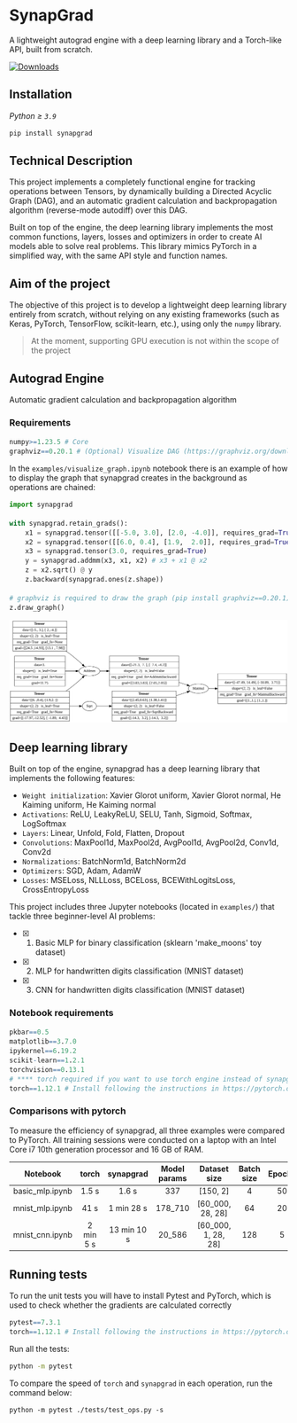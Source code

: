 #  SynapGrad

A lightweight autograd engine with a deep learning library and a Torch-like API, built from scratch.

[![Downloads](https://static.pepy.tech/personalized-badge/synapgrad?period=total&units=international_system&left_color=black&right_color=blue&left_text=Downloads)](https://pepy.tech/project/synapgrad)

## Installation
_Python ≥ `3.9`_
```bash 
pip install synapgrad
```
## Technical Description
This project implements a completely functional engine for tracking operations between Tensors, by dynamically building a Directed Acyclic Graph (DAG), and an automatic gradient calculation and backpropagation algorithm (reverse-mode autodiff) over this DAG.

Built on top of the engine, the deep learning library implements the most common functions, layers, losses and optimizers in order to create AI models able to solve real problems. This library mimics PyTorch in a simplified way, with the same API style and function names. 

## Aim of the project
The objective of this project is to develop a lightweight deep learning library entirely from scratch, without relying on any existing frameworks (such as Keras, PyTorch, TensorFlow, scikit-learn, etc.), using only the `numpy` library.

> At the moment, supporting GPU execution is not within the scope of the project

## Autograd Engine
Automatic gradient calculation and backpropagation algorithm

### Requirements
```r
numpy>=1.23.5 # Core
graphviz==0.20.1 # (Optional) Visualize DAG (https://graphviz.org/download/)
```

In the `examples/visualize_graph.ipynb` notebook there is an example of how to display the graph that synapgrad creates in the background as operations are chained:

```python
import synapgrad

with synapgrad.retain_grads():
    x1 = synapgrad.tensor([[-5.0, 3.0], [2.0, -4.0]], requires_grad=True)
    x2 = synapgrad.tensor([[6.0, 0.4], [1.9,  2.0]], requires_grad=True)
    x3 = synapgrad.tensor(3.0, requires_grad=True)
    y = synapgrad.addmm(x3, x1, x2) # x3 + x1 @ x2
    z = x2.sqrt() @ y
    z.backward(synapgrad.ones(z.shape))
    
# graphviz is required to draw the graph (pip install graphviz==0.20.1)
z.draw_graph()
```
![Graph Image](/.github/graph_example.svg)

## Deep learning library
Built on top of the engine, synapgrad has a deep learning library that implements the following features:

- `Weight initialization`: Xavier Glorot uniform, Xavier Glorot normal, He Kaiming uniform, He Kaiming normal
- `Activations`: ReLU, LeakyReLU, SELU, Tanh, Sigmoid, Softmax, LogSoftmax
- `Layers`: Linear, Unfold, Fold, Flatten, Dropout
- `Convolutions`: MaxPool1d, MaxPool2d, AvgPool1d, AvgPool2d, Conv1d, Conv2d
- `Normalizations`: BatchNorm1d, BatchNorm2d
- `Optimizers`: SGD, Adam, AdamW
- `Losses`: MSELoss, NLLLoss, BCELoss, BCEWithLogitsLoss, CrossEntropyLoss

This project includes three Jupyter notebooks (located in `examples/`) that tackle three beginner-level AI problems:

- [x] 1. Basic MLP for binary classification (sklearn 'make_moons' toy dataset)
- [x] 2. MLP for handwritten digits classification (MNIST dataset) 
- [x] 3. CNN for handwritten digits classification (MNIST dataset)

### Notebook requirements
```r
pkbar==0.5
matplotlib==3.7.0
ipykernel==6.19.2
scikit-learn==1.2.1
torchvision==0.13.1
# **** torch required if you want to use torch engine instead of synapgrad's *****
torch==1.12.1 # Install following the instructions in https://pytorch.org/
```

### Comparisons with pytorch
To measure the efficiency of synapgrad, all three examples were compared to PyTorch. All training sessions were conducted on a laptop with an Intel Core i7 10th generation processor and 16 GB of RAM.

| Notebook | torch | synapgrad | Model params | Dataset size | Batch size | Epochs |
|     :---:     |  :---:  |  :---:  | :---:  | :---:  | :---:  | :---:  |
| basic_mlp.ipynb | 1.5 s | 1.6 s | 337 | [150, 2] | 4 | 50 |
| mnist_mlp.ipynb | 41 s | 1 min 28 s | 178_710 |  [60_000, 28, 28]  | 64 | 20 | 
| mnist_cnn.ipynb |  2 min 5 s  |  13 min 10 s |  20_586  | [60_000, 1, 28, 28]  |  128  | 5 |

## Running tests

To run the unit tests you will have to install Pytest and PyTorch, which is used to check whether the gradients are calculated correctly
```r
pytest==7.3.1
torch==1.12.1 # Install following the instructions in https://pytorch.org/
```

Run all the tests:
```bash
python -m pytest
```
To compare the speed of `torch` and `synapgrad` in each operation, run the command below:
```
python -m pytest ./tests/test_ops.py -s
```
